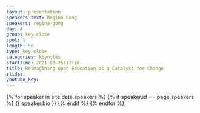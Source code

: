 ```yaml
---
layout: presentation
speakers-text: Regina Gong
speakers: regina-gong
day: 4
group: key-close
spot: 1
length: 50
type: key-close
categories: keynotes
startTime: 2021-03-25T12:10
title: Reimagining Open Education as a Catalyst for Change
slides:
youtube_key:
---
```


<p>
{% for speaker in site.data.speakers %}
    {% if speaker.id == page.speakers %}
        {{ speaker.bio }}
    {% endif %}
{% endfor %}
</p>
